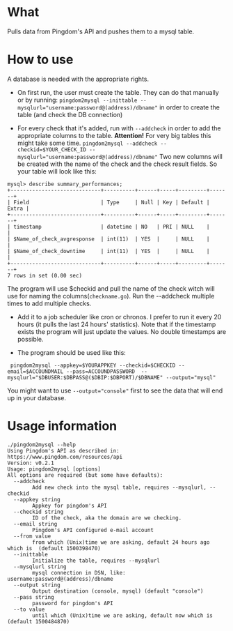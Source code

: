 # What
Pulls data from Pingdom's API and pushes them to a mysql table.

# How to use
A database is needed with the appropriate rights.
- On first run, the user must create the table. They can do that manually or by running:
`pingdom2mysql --inittable --mysqlurl="username:password@(address)/dbname"`
in order to create the table (and check the DB connection)

- For every check that it's added, run with `--addcheck` in order to add the appropriate columns to the table.
**Attention!** For very big tables this might take some time.
`pingdom2mysql --addcheck --checkid=$YOUR_CHECK_ID --mysqlurl="username:password@(address)/dbname"`
Two new columns will be created with the name of the check and the check result fields. So your table will look like this:
```
mysql> describe summary_performances;
+-----------------------------+----------+------+-----+---------+-------+
| Field                       | Type     | Null | Key | Default | Extra |
+-----------------------------+----------+------+-----+---------+-------+
| timestamp                   | datetime | NO   | PRI | NULL    |       |
| $Name_of_check_avgresponse  | int(11)  | YES  |     | NULL    |       |
| $Name_of_check_downtime     | int(11)  | YES  |     | NULL    |       |
+-----------------------------+----------+------+-----+---------+-------+
7 rows in set (0.00 sec)
```
The program will use $checkid and pull the name of the check witch will use for naming the columns(`checkname.go`).
Run the --addcheck multiple times to add multiple checks.

- Add it to a job scheduler like cron or chronos. I prefer to run it every 20 hours (it pulls the last 24 hours' statistics). Note that if the timestamp exists the program will just update the values. No double timestamps are possible.

- The program should be used like this:
```
 pingdom2mysql --appkey=$YOURAPPKEY --checkid=$CHECKID --email=$ACCOUNDMAIL --pass=ACCOUNDPASSWORD  --mysqlurl="$DBUSER:$DBPASS@($DBIP:$DBPORT)/$DBNAME" --output="mysql"
```
You might want to use `--output="console"` first to see the data that will end up in your database.

# Usage information
```
./pingdom2mysql --help
Using Pingdom's API as described in: https://www.pingdom.com/resources/api
Version: v0.2.1
Usage: pingdom2mysql [options]
All options are required (but some have defaults):
  --addcheck
        Add new check into the mysql table, requires --mysqlurl, --checkid
  --appkey string
        Appkey for pingdom's API
  --checkid string
        ID of the check, aka the domain are we checking.
  --email string
        Pingdom's API configured e-mail account
  --from value
        from which (Unix)time we are asking, default 24 hours ago which is  (default 1500398470)
  --inittable
        Initialize the table, requires --mysqlurl
  --mysqlurl string
        mysql connection in DSN, like: username:password@(address)/dbname
  --output string
        Output destination (console, mysql) (default "console")
  --pass string
        password for pingdom's API
  --to value
        until which (Unix)time we are asking, default now which is  (default 1500484870)
```

